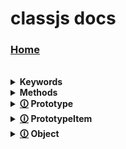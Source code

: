 # classjs docs
### [Home](https://github.com/ReRand/LuaClassJs/wiki)

<br>


<details>
<summary> <b> Keywords </b>  </summary>

> <table> <tr> <td> 
>
> <b> [🛈](https://github.com/ReRand/LuaClassJs/wiki/class) class </b>
>
> </tr> </td> 

> <tr> <td> 
>
> <b> [🛈](https://github.com/ReRand/LuaClassJs/wiki/extend) extend </b>
>
> </tr> </td>

> <tr> <td> 
>
> <b> [🛈](https://github.com/ReRand/LuaClassJs/wiki/new) new </b>
>
> </tr> </td> </table>
  
</details>



<details>
<summary> <b> Methods </b>  </summary>

> <table> <tr> <td> 
>
> <b> [🛈](https://github.com/ReRand/LuaClassJs/wiki/isa()) isa() </b>
>
> </tr> </td>

> <tr> <td> 
>
> <b> [🛈](https://github.com/ReRand/LuaClassJs/wiki/getclass()) getclass() </b>
>
> </tr> </td> </table>
  
</details>



<details>

<summary> <b> <a href="https://github.com/ReRand/LuaClassJs/wiki/Prototype">🛈</a> Prototype </b> </summary>

> <table> <tr> <td> 
>
> <b> [🛈](https://github.com/ReRand/LuaClassJs/wiki/Prototype.new()) new() </b>
>
> </tr> </td> 

> <tr> <td> 
>
> <b> [🛈](https://github.com/ReRand/LuaClassJs/wiki/Prototype.__isa()) __isa() </b>
>
> </tr> </td>

> <tr> <td> 
>
> <b> [🛈](https://github.com/ReRand/LuaClassJs/wiki/Prototype.__super()) __super() </b>
>
> </tr> </td> 

> </tr> </td> </table>
>
> <table> <tr> <td> 
>
> <b> [🛈](https://github.com/ReRand/LuaClassJs/wiki/Prototype.__name) __name </b>
>
> </tr> </td> 

> <tr> <td> 
>
> <b> [🛈](https://github.com/ReRand/LuaClassJs/wiki/Prototype.__instances) __instances </b>
>
> </tr> </td>

> <tr> <td> 
>
> <b> [🛈](https://github.com/ReRand/LuaClassJs/wiki/Prototype.__prototype) __prototype </b>
>
> </tr> </td> 

> <tr> <td> 
>
> <b> [🛈](https://github.com/ReRand/LuaClassJs/wiki/Prototype.__extendee) __extendee </b>
>
> </tr> </td> 

> <tr> <td> 
>
> <b> [🛈](https://github.com/ReRand/LuaClassJs/wiki/Prototype.__class) __class </b>
>
> </tr> </td> 

> </tr> </td> </table>
  
</details>


<details>

<summary> <b> <a href="https://github.com/ReRand/LuaClassJs/wiki/PrototypeItem">🛈</a> PrototypeItem </b> </summary>

> <table> <tr> <td> 
>
> <b> [🛈](https://github.com/ReRand/LuaClassJs/wiki/PrototypeItem.new()) new() </b>
>
> </tr> </td> 

> </tr> </td> </table>
>
> <table> <tr> <td> 
>
> <b> [🛈](https://github.com/ReRand/LuaClassJs/wiki/PrototypeItem.__value) __value </b>
>
> </tr> </td> 

> <tr> <td> 
>
> <b> [🛈](https://github.com/ReRand/LuaClassJs/wiki/PrototypeItem.__parent) __parent </b>
>
> </tr> </td>

> <tr> <td> 
>
> <b> [🛈](https://github.com/ReRand/LuaClassJs/wiki/PrototypeItem.__writable) __writable </b>
>
> </tr> </td> 

> <tr> <td> 
>
> <b> [🛈](https://github.com/ReRand/LuaClassJs/wiki/PrototypeItem.__configurable) __configurable </b>
>
> </tr> </td> 

> <tr> <td> 
>
> <b> [🛈](https://github.com/ReRand/LuaClassJs/wiki/PrototypeItem.__enumerable) __enumerable </b>
>
> </tr> </td> 

> </tr> </td> </table>
  
</details>


<details>

<summary> <b> <a href="https://github.com/ReRand/LuaClassJs/wiki/Object">🛈</a> Object </b> </summary>

> <table> <tr> <td> 
>
> <b> [🛈](https://github.com/ReRand/LuaClassJs/wiki/Object.defineProperties()) defineProperties() </b>
>
> </tr> </td> 

> <tr> <td> 
>
> <b> [🛈](https://github.com/ReRand/LuaClassJs/wiki/Object.defineProperty()) defineProperty() </b>
>
> </tr> </td> 

> <tr> <td> 
>
> <b> [🛈](https://github.com/ReRand/LuaClassJs/wiki/Object.entries()) entries() </b>
>
> </tr> </td> 

> <tr> <td> 
>
> <b> [🛈](https://github.com/ReRand/LuaClassJs/wiki/Object.getOwnPropertyDescriptor()) getOwnPropertyDescriptor() </b>
>
> </tr> </td> 

> <tr> <td> 
>
> <b> [🛈](https://github.com/ReRand/LuaClassJs/wiki/Object.getOwnPropertyDescriptors()) getOwnPropertyDescriptors() </b>
>
> </tr> </td> 

> <tr> <td> 
>
> <b> [🛈](https://github.com/ReRand/LuaClassJs/wiki/Object.keys()) keys() </b>
>
> </tr> </td> 

> <tr> <td> 
>
> <b> [🛈](https://github.com/ReRand/LuaClassJs/wiki/Object.values()) values() </b>
>
> </tr> </td> 

> </tr> </td> </table>
  
</details>

<br>